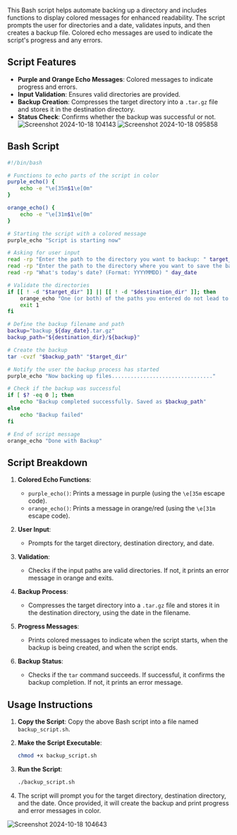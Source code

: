 This Bash script helps automate backing up a directory and includes functions to display colored messages for enhanced readability. The script prompts the user for directories and a date, validates inputs, and then creates a backup file. Colored echo messages are used to indicate the script's progress and any errors.

## Script Features

- **Purple and Orange Echo Messages**: Colored messages to indicate progress and errors.
- **Input Validation**: Ensures valid directories are provided.
- **Backup Creation**: Compresses the target directory into a `.tar.gz` file and stores it in the destination directory.
- **Status Check**: Confirms whether the backup was successful or not.
![Screenshot 2024-10-18 104143](https://github.com/user-attachments/assets/4d0684bb-30fb-4206-828d-0fba84bf7e61)
![Screenshot 2024-10-18 095858](https://github.com/user-attachments/assets/2ded8751-1305-494f-8743-be034284b599)

## Bash Script

```bash
#!/bin/bash

# Functions to echo parts of the script in color
purple_echo() {
    echo -e "\e[35m$1\e[0m"
}

orange_echo() {
    echo -e "\e[31m$1\e[0m"
}

# Starting the script with a colored message
purple_echo "Script is starting now"

# Asking for user input
read -rp "Enter the path to the directory you want to backup: " target_dir
read -rp "Enter the path to the directory where you want to save the backup: " destination_dir
read -rp "What's today's date? (Format: YYYYMMDD) " day_date

# Validate the directories
if [[ ! -d "$target_dir" ]] || [[ ! -d "$destination_dir" ]]; then
    orange_echo "One (or both) of the paths you entered do not lead to a directory, please revise"
    exit 1
fi

# Define the backup filename and path
backup="backup_${day_date}.tar.gz"
backup_path="${destination_dir}/${backup}"

# Create the backup
tar -cvzf "$backup_path" "$target_dir"

# Notify the user the backup process has started
purple_echo "Now backing up files................................"

# Check if the backup was successful
if [ $? -eq 0 ]; then
    echo "Backup completed successfully. Saved as $backup_path"
else
    echo "Backup failed"
fi

# End of script message
orange_echo "Done with Backup"
```

## Script Breakdown

1. **Colored Echo Functions**:
   - `purple_echo()`: Prints a message in purple (using the `\e[35m` escape code).
   - `orange_echo()`: Prints a message in orange/red (using the `\e[31m` escape code).
   
2. **User Input**:
   - Prompts for the target directory, destination directory, and date.
   
3. **Validation**:
   - Checks if the input paths are valid directories. If not, it prints an error message in orange and exits.

4. **Backup Process**:
   - Compresses the target directory into a `.tar.gz` file and stores it in the destination directory, using the date in the filename.

5. **Progress Messages**:
   - Prints colored messages to indicate when the script starts, when the backup is being created, and when the script ends.

6. **Backup Status**:
   - Checks if the `tar` command succeeds. If successful, it confirms the backup completion. If not, it prints an error message.

## Usage Instructions

1. **Copy the Script**: Copy the above Bash script into a file named `backup_script.sh`.

2. **Make the Script Executable**:

   ```bash
   chmod +x backup_script.sh
   ```

3. **Run the Script**:

   ```bash
   ./backup_script.sh
   ```

4. The script will prompt you for the target directory, destination directory, and the date. Once provided, it will create the backup and print progress and error messages in color.

![Screenshot 2024-10-18 104643](https://github.com/user-attachments/assets/60d9c4f1-9131-4f9f-8df5-4a18e576f201)
